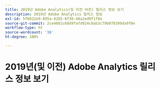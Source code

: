 ```yaml
---
title: 2019년 Adobe Analytics(및 이전 버전) 릴리스 정보 보기
description: 2019년 Adobe Analytics 릴리스 정보
exl-id: 5f6822e9-895a-4285-8f30-48a2ed9f1f0a
source-git-commit: 2ce4681c68d9fafd924c8ab3c79b078399da9f0e
workflow-type: ht
source-wordcount: '16'
ht-degree: 100%

---
```


# 2019년(및 이전) Adobe Analytics 릴리스 정보 보기
